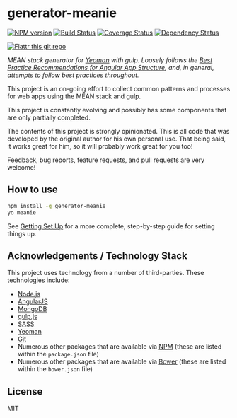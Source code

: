 # generator-meanie

[![NPM version][npm-image]][npm-url] [![Build Status][travis-image]][travis-url] [![Coverage Status][coveralls-image]][coveralls-url] [![Dependency Status][depstat-image]][depstat-url]

[![Flattr this git repo][flattr-image]][flattr-url]

_MEAN stack generator for [Yeoman](http://yeoman.io) with gulp. Loosely follows the 
[Best Practice Recommendations for Angular App Structure](https://docs.google.com/document/d/1XXMvReO8-Awi1EZXAXS4PzDzdNvV6pGcuaF4Q9821Es/pub), 
and, in general, attempts to follow best practices throughout._

This project is an on-going effort to collect common patterns and processes for web apps using the MEAN stack and gulp.

This project is constantly evolving and possibly has some components that are only partially completed.

The contents of this project is strongly opinionated. This is all code that was developed by the original author for 
his own personal use. That being said, it works great for him, so it will probably work great for you too!

Feedback, bug reports, feature requests, and pull requests are very welcome!

## How to use

```bash
npm install -g generator-meanie
yo meanie
```

See [Getting Set Up](./docs/getting-set-up.md) for a more complete, step-by-step guide for setting things up.

## Acknowledgements / Technology Stack

This project uses technology from a number of third-parties. These technologies include:

- [Node.js](http://nodejs.org/)
- [AngularJS](https://angularjs.org/)
- [MongoDB](https://mongodb.org/)
- [gulp.js](http://http://gulpjs.com/)
- [SASS](http://sass-lang.com/)
- [Yeoman](http://yeoman.io/)
- [Git](http://git-scm.com/)
- Numerous other packages that are available via [NPM](http://npmjs.org/) 
  (these are listed within the `package.json` file)
- Numerous other packages that are available via [Bower](http://bower.io/) 
  (these are listed within the `bower.json` file)

## License

MIT



[flattr-url]: https://flattr.com/submit/auto?user_id=levisl176&url=github.com/levisl176/generator-meanie&title=generator-meanie&language=javascript&tags=github&category=software
[flattr-image]: http://api.flattr.com/button/flattr-badge-large.png

[npm-url]: https://npmjs.org/package/generator-meanie
[npm-image]: https://badge.fury.io/js/generator-meanie.png

[travis-url]: https://travis-ci.org/levisl176/generator-meanie
[travis-image]: https://secure.travis-ci.org/levisl176/generator-meanie.png?branch=master

[coveralls-url]: https://coveralls.io/r/levisl176/text-animation
[coveralls-image]: https://img.shields.io/coveralls/levisl176/text-animation.svg

[depstat-url]: https://david-dm.org/levisl176/generator-meanie
[depstat-image]: https://david-dm.org/levisl176/generator-meanie.svg?style=flat
